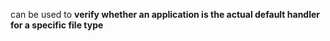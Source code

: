 can be used to **verify whether an application is the actual default handler for a specific file type**